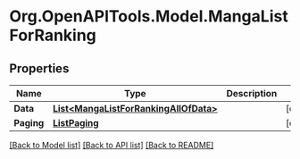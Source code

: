 # Org.OpenAPITools.Model.MangaListForRanking

## Properties

Name | Type | Description | Notes
------------ | ------------- | ------------- | -------------
**Data** | [**List&lt;MangaListForRankingAllOfData&gt;**](MangaListForRankingAllOfData.md) |  | [optional] 
**Paging** | [**ListPaging**](ListPaging.md) |  | [optional] 

[[Back to Model list]](../README.md#documentation-for-models) [[Back to API list]](../README.md#documentation-for-api-endpoints) [[Back to README]](../README.md)

